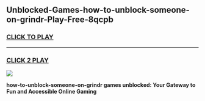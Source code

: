 
## Unblocked-Games-how-to-unblock-someone-on-grindr-Play-Free-8qcpb
<h3>
<a href="https://premium76.site?title=how-to-unblock-someone-on-grindr&ref=23A">CLICK TO PLAY</a></h3>
<hr>

<h3>
<a href="https://premium76.site?title=how-to-unblock-someone-on-grindr&ref=23A">CLICK 2 PLAY</a>
  
</h3>

<a href="https://premium76.site?title=how-to-unblock-someone-on-grindr&ref=23A"><img src="https://clearcache.store/games.png"></a>


**how-to-unblock-someone-on-grindr games unblocked: Your Gateway to Fun and Accessible Online Gaming**
